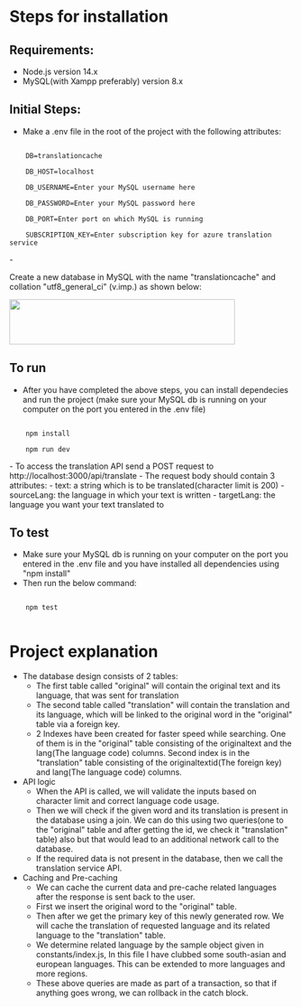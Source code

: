 # Steps for installation
## Requirements:
- Node.js version 14.x
- MySQL(with Xampp preferably) version 8.x

## Initial Steps:
- <p>Make a .env file in the root of the project with the following attributes:</p>
<code>
    DB=translationcache<br>
    DB_HOST=localhost<br>
    DB_USERNAME=Enter your MySQL username here<br>
    DB_PASSWORD=Enter your MySQL password here<br>
    DB_PORT=Enter port on which MySQL is running<br>
    SUBSCRIPTION_KEY=Enter subscription key for azure translation service
</code>
<p></p>
- <p>Create a new database in MySQL with the name "translationcache" and collation "utf8_general_ci" (v.imp.) as shown below:</p>
<img src="https://i.imgur.com/0giezfU.png" width="400" height="80">

## To run
- After you have completed the above steps, you can install dependecies and run the project (make sure your MySQL db is running on your computer on the port you entered in the .env file)<br>
<code>
    npm install<br>
    npm run dev<br>
</code>
- To access the translation API send a POST request to http://localhost:3000/api/translate
- The request body should contain 3 attributes:
    - text: a string which is to be translated(character limit is 200)
    - sourceLang: the language in which your text is written
    - targetLang: the language you want your text translated to

## To test
- Make sure your MySQL db is running on your computer on the port you entered in the .env file and you have installed all dependencies using "npm install"
- Then run the below command:<br>
<code>
    npm test<br>
</code>

# Project explanation
- The database design consists of 2 tables:
    - The first table called "original" will contain the original text and its language, that was sent for translation
    - The second table called "translation" will contain the translation and its language, which will be linked to the original word in the "original" table via a foreign key.
    - 2 Indexes have been created for faster speed while searching. One of them is in the "original" table consisting of the originaltext and the lang(The language code) columns. Second index is in the "translation" table consisting of the originaltextid(The foreign key) and lang(The language code) columns.
- API logic
    - When the API is called, we will validate the inputs based on character limit and correct language code usage.
    - Then we will check if the given word and its translation is present in the database using a join. We can do this using two queries(one to the "original" table and after getting the id, we check it "translation" table) also but that would lead to an additional network call to the database.
    - If the required data is not present in the database, then we call the translation service API.
- Caching and Pre-caching
    - We can cache the current data and pre-cache related languages after the response is sent back to the user.
    - First we insert the original word to the "original" table.
    - Then after we get the primary key of this newly generated row. We will cache the translation of requested language and its related language to the "translation" table.
    - We determine related language by the sample object given in constants/index.js, In this file I have clubbed some south-asian and european languages. This can be extended to more languages and more regions.
    - These above queries are made as part of a transaction, so that if anything goes wrong, we can rollback in the catch block.